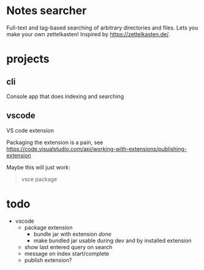 # Notes searcher

Full-text and tag-based searching of arbitrary directories and files.
Lets you make your own zettelkasten! Inspired by https://zettelkasten.de/.


# projects

## cli

Console app that does indexing and searching

## vscode

VS code extension

Packaging the extension is a pain, see
https://code.visualstudio.com/api/working-with-extensions/publishing-extension

Maybe this will just work:

> vsce package

# todo
- vscode
    - package extension
        - bundle jar with extension *done*
        - make bundled jar usable during dev and by installed extension
    - show last entered query on search
    - message on index start/complete
    - publish extension?
